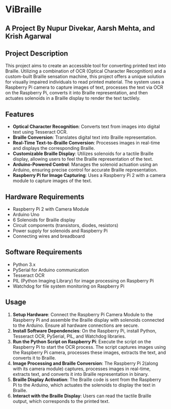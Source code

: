 # ViBraille 
## A Project By Nupur Divekar, Aarsh Mehta, and Krish Agarwal

## Project Description
This project aims to create an accessible tool for converting printed text into Braille. Utilizing a combination of OCR (Optical Character Recognition) and a custom-built Braille sensation machine, this project offers a unique solution for visually impaired individuals to read printed material. The system uses a Raspberry Pi camera to capture images of text, processes the text via OCR on the Raspberry Pi, converts it into Braille representation, and then actuates solenoids in a Braille display to render the text tactilely.

## Features
- **Optical Character Recognition**: Converts text from images into digital text using Tesseract OCR.
- **Braille Conversion**: Translates digital text into Braille representation.
- **Real-Time Text-to-Braille Conversion**: Processes images in real-time and displays the corresponding Braille.
- **Customizable Braille Display**: Utilizes solenoids for a tactile Braille display, allowing users to feel the Braille representation of the text.
- **Arduino-Powered Control**: Manages the solenoid actuation using an Arduino, ensuring precise control for accurate Braille representation.
- **Raspberry Pi for Image Capturing**: Uses a Raspberry Pi 2 with a camera module to capture images of the text.

## Hardware Requirements
- Raspberry Pi 2 with Camera Module
- Arduino Uno
- 6 Solenoids for Braille display
- Circuit components (transistors, diodes, resistors)
- Power supply for solenoids and Raspberry Pi
- Connecting wires and breadboard

## Software Requirements
- Python 3.x
- PySerial for Arduino communication
- Tesseract OCR
- PIL (Python Imaging Library) for image processing on Raspberry Pi
- Watchdog for file system monitoring on Raspberry Pi

## Usage
1. **Setup Hardware**: Connect the Raspberry Pi Camera Module to the Raspberry Pi and assemble the Braille display with solenoids connected to the Arduino. Ensure all hardware connections are secure.
2. **Install Software Dependencies**: On the Raspberry Pi, install Python, Tesseract OCR, PySerial, PIL, and Watchdog libraries.
3. **Run the Python Script on Raspberry Pi**: Execute the script on the Raspberry Pi to start the OCR process. The script captures images using the Raspberry Pi camera, processes these images, extracts the text, and converts it to Braille.
4. **Image Processing and Braille Conversion**: The Raspberry Pi 2(along with its camera module) captures, processes images in real-time, extracts text, and converts it into Braille representation in binary.
5. **Braille Display Activation**: The Braille code is sent from the Raspberry Pi to the Arduino, which actuates the solenoids to display the text in Braille.
6. **Interact with the Braille Display**: Users can read the tactile Braille output, which corresponds to the printed text.
